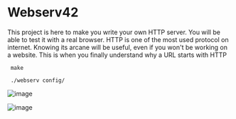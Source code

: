 # Webserv42
This project is here to make you write your own HTTP server. You will be able to test it with a real browser. HTTP is one of the most used protocol on internet. Knowing its arcane will be useful, even if you won't be working on a website. 
This is when you finally understand why a URL starts
with HTTP

```  make ``` 

```  ./webserv config/ ``` 



![image](https://user-images.githubusercontent.com/94300378/215287887-7654f9b8-c402-4602-96f3-c3bc15b78a78.png)

![image](https://user-images.githubusercontent.com/94300378/215287977-48975401-eb59-4cd2-897c-50ccf301805e.png)
